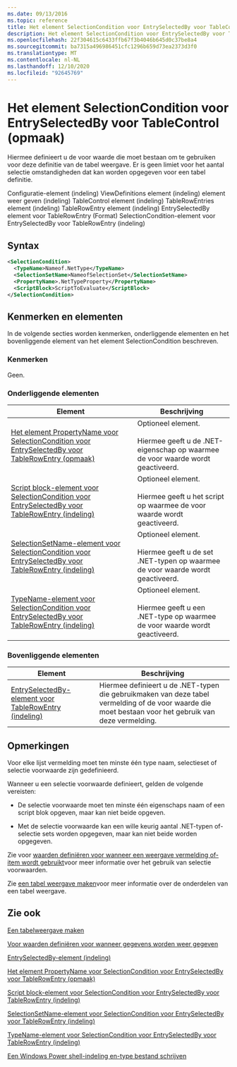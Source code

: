 ```yaml
---
ms.date: 09/13/2016
ms.topic: reference
title: Het element SelectionCondition voor EntrySelectedBy voor TableControl (opmaak)
description: Het element SelectionCondition voor EntrySelectedBy voor TableControl (opmaak)
ms.openlocfilehash: 22f304615c6433ffb67f3b4046b645d0c37be8a4
ms.sourcegitcommit: ba7315a496986451cfc1296b659d73ea2373d3f0
ms.translationtype: MT
ms.contentlocale: nl-NL
ms.lasthandoff: 12/10/2020
ms.locfileid: "92645769"
---
```

# <a name="selectioncondition-element-for-entryselectedby-for-tablecontrol-format"></a>Het element SelectionCondition voor EntrySelectedBy voor TableControl (opmaak)

Hiermee definieert u de voor waarde die moet bestaan om te gebruiken voor deze definitie van de tabel weergave. Er is geen limiet voor het aantal selectie omstandigheden dat kan worden opgegeven voor een tabel definitie.

Configuratie-element (indeling) ViewDefinitions element (indeling) element weer geven (indeling) TableControl element (indeling) TableRowEntries element (indeling) TableRowEntry element (indeling) EntrySelectedBy element voor TableRowEntry (Format) SelectionCondition-element voor EntrySelectedBy voor TableRowEntry (indeling)

## <a name="syntax"></a>Syntax

```xml
<SelectionCondition>
  <TypeName>Nameof.NetType</TypeName>
  <SelectionSetName>NameofSelectionSet</SelectionSetName>
  <PropertyName>.NetTypeProperty</PropertyName>
  <ScriptBlock>ScriptToEvaluate</ScriptBlock>
</SelectionCondition>
```

## <a name="attributes-and-elements"></a>Kenmerken en elementen

In de volgende secties worden kenmerken, onderliggende elementen en het bovenliggende element van het element SelectionCondition beschreven.

### <a name="attributes"></a>Kenmerken

Geen.

### <a name="child-elements"></a>Onderliggende elementen

|Element|Beschrijving|
|-------------|-----------------|
|[Het element PropertyName voor SelectionCondition voor EntrySelectedBy voor TableRowEntry (opmaak)](./propertyname-element-for-selectioncondition-for-entryselectedby-for-tablerowentry-format.md)|Optioneel element.<br /><br /> Hiermee geeft u de .NET-eigenschap op waarmee de voor waarde wordt geactiveerd.|
|[Script block-element voor SelectionCondition voor EntrySelectedBy voor TableRowEntry (indeling)](./scriptblock-element-for-selectioncondition-for-entryselectedby-for-tablecontrol-format.md)|Optioneel element.<br /><br /> Hiermee geeft u het script op waarmee de voor waarde wordt geactiveerd.|
|[SelectionSetName-element voor SelectionCondition voor EntrySelectedBy voor TableRowEntry (indeling)](./selectionsetname-element-for-selectioncondition-for-entryselectedby-for-tablecontrol-format.md)|Optioneel element.<br /><br /> Hiermee geeft u de set .NET-typen op waarmee de voor waarde wordt geactiveerd.|
|[TypeName-element voor SelectionCondition voor EntrySelectedBy voor TableRowEntry (indeling)](./typename-element-for-selectioncondition-for-entryselectedby-for-tablecontrol-format.md)|Optioneel element.<br /><br /> Hiermee geeft u een .NET-type op waarmee de voor waarde wordt geactiveerd.|

### <a name="parent-elements"></a>Bovenliggende elementen

|Element|Beschrijving|
|-------------|-----------------|
|[EntrySelectedBy-element voor TableRowEntry (indeling)](./entryselectedby-element-for-tablerowentry-for-tablecontrol-format.md)|Hiermee definieert u de .NET-typen die gebruikmaken van deze tabel vermelding of de voor waarde die moet bestaan voor het gebruik van deze vermelding.|

## <a name="remarks"></a>Opmerkingen

Voor elke lijst vermelding moet ten minste één type naam, selectieset of selectie voorwaarde zijn gedefinieerd.

Wanneer u een selectie voorwaarde definieert, gelden de volgende vereisten:

- De selectie voorwaarde moet ten minste één eigenschaps naam of een script blok opgeven, maar kan niet beide opgeven.

- Met de selectie voorwaarde kan een wille keurig aantal .NET-typen of-selectie sets worden opgegeven, maar kan niet beide worden opgegeven.

Zie voor [waarden definiëren voor wanneer een weergave vermelding of-item wordt gebruikt](./defining-conditions-for-displaying-data.md)voor meer informatie over het gebruik van selectie voorwaarden.

Zie [een tabel weergave maken](./creating-a-table-view.md)voor meer informatie over de onderdelen van een tabel weergave.

## <a name="see-also"></a>Zie ook

[Een tabelweergave maken](./creating-a-table-view.md)

[Voor waarden definiëren voor wanneer gegevens worden weer gegeven](./defining-conditions-for-displaying-data.md)

[EntrySelectedBy-element (indeling)](./entryselectedby-element-for-tablerowentry-for-tablecontrol-format.md)

[Het element PropertyName voor SelectionCondition voor EntrySelectedBy voor TableRowEntry (opmaak)](./propertyname-element-for-selectioncondition-for-entryselectedby-for-tablerowentry-format.md)

[Script block-element voor SelectionCondition voor EntrySelectedBy voor TableRowEntry (indeling)](./scriptblock-element-for-selectioncondition-for-entryselectedby-for-tablecontrol-format.md)

[SelectionSetName-element voor SelectionCondition voor EntrySelectedBy voor TableRowEntry (indeling)](./selectionsetname-element-for-selectioncondition-for-entryselectedby-for-tablecontrol-format.md)

[TypeName-element voor SelectionCondition voor EntrySelectedBy voor TableRowEntry (indeling)](./typename-element-for-selectioncondition-for-entryselectedby-for-tablecontrol-format.md)

[Een Windows Power shell-indeling en-type bestand schrijven](./writing-a-powershell-formatting-file.md)
